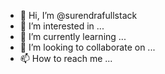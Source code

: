 - 👋 Hi, I’m @surendrafullstack
- 👀 I’m interested in ...
- 🌱 I’m currently learning ...
- 💞️ I’m looking to collaborate on ...
- 📫 How to reach me ...

<!---
surendrafullstack/surendrafullstack is a ✨ special ✨ repository because its `README.md` (this file) appears on your GitHub profile.
You can click the Preview link to take a look at your changes.
--->
